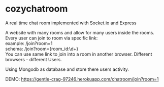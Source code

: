 # cozychatroom
A real time chat room implemented with Socket.io and Express

A website with many rooms and allow for many users inside the rooms.  
Every user can join to room via specific link:  
example: /join?room=1  
schema: /join?room={room_id:\d+}  
You can use same link to join into a room in another browser. Different browsers - different Users.  

Using Mongodb as database and store there users activity.  

DEMO: https://gentle-crag-97246.herokuapp.com/chatroom/join?room=1

